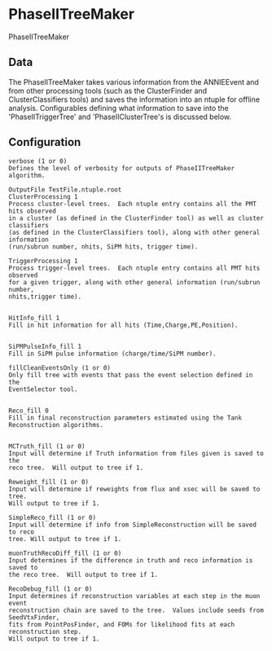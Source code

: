 # PhaseIITreeMaker

PhaseIITreeMaker

## Data

The PhaseIITreeMaker takes various information from the ANNIEEvent and from other
processing tools (such as the ClusterFinder and ClusterClassifiers tools) and saves
the information into an ntuple for offline analysis.  Configurables defining what
information to save into the 'PhaseIITriggerTree' and 'PhaseIIClusterTree's is 
discussed below.


## Configuration

```
verbose (1 or 0)
Defines the level of verbosity for outputs of PhaseIITreeMaker algorithm.

OutputFile TestFile.ntuple.root
ClusterProcessing 1
Process cluster-level trees.  Each ntuple entry contains all the PMT hits observed
in a cluster (as defined in the ClusterFinder tool) as well as cluster classifiers
(as defined in the ClusterClassifiers tool), along with other general information 
(run/subrun number, nhits, SiPM hits, trigger time).  

TriggerProcessing 1
Process trigger-level trees.  Each ntuple entry contains all PMT hits observed
for a given trigger, along with other general information (run/subrun number,
nhits,trigger time).


HitInfo_fill 1
Fill in hit information for all hits (Time,Charge,PE,Position).


SiPMPulseInfo_fill 1
Fill in SiPM pulse information (charge/time/SiPM number).

fillCleanEventsOnly (1 or 0)
Only fill tree with events that pass the event selection defined in the
EventSelector tool.


Reco_fill 0
Fill in final reconstruction parameters estimated using the Tank
Reconstruction algorithms.


MCTruth_fill (1 or 0)
Input will determine if Truth information from files given is saved to the
reco tree.  Will output to tree if 1.

Reweight_fill (1 or 0)
Input will determine if reweights from flux and xsec will be saved to tree.
Will output to tree if 1.

SimpleReco_fill (1 or 0)
Input will determine if info from SimpleReconstruction will be saved to reco
tree. Will output to tree if 1.

muonTruthRecoDiff_fill (1 or 0)
Input determines if the difference in truth and reco information is saved to
the reco tree.  Will output to tree if 1.

RecoDebug_fill (1 or 0)
Input determines if reconstruction variables at each step in the muon event
reconstruction chain are saved to the tree.  Values include seeds from SeedVtxFinder,
fits from PointPosFinder, and FOMs for likelihood fits at each reconstruction step.
Will output to tree if 1.

```

